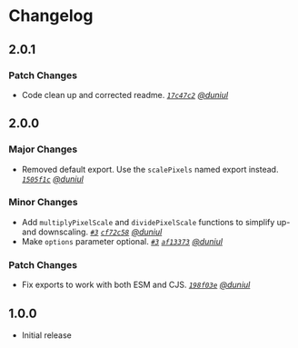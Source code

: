 # Changelog

## 2.0.1

### Patch Changes

- Code clean up and corrected readme. _[`17c47c2`](https://github.com/duniul/pixel-scale/commit/17c47c2e90cf8a7f4bc89dbe1446d13544c2e71d) [@duniul](https://github.com/duniul)_

## 2.0.0

### Major Changes

- Removed default export. Use the `scalePixels` named export instead. _[`1505f1c`](https://github.com/duniul/pixel-scale/commit/1505f1cb90f497eb450d543b496ea1d4d916aeac) [@duniul](https://github.com/duniul)_

### Minor Changes

- Add `multiplyPixelScale` and `dividePixelScale` functions to simplify up- and downscaling. _[`#3`](https://github.com/duniul/pixel-scale/pull/3) [`cf72c58`](https://github.com/duniul/pixel-scale/commit/cf72c581ed91cc419c3fc181b319c3afaec847ad) [@duniul](https://github.com/duniul)_
- Make `options` parameter optional. _[`#3`](https://github.com/duniul/pixel-scale/pull/3) [`af13373`](https://github.com/duniul/pixel-scale/commit/af133739744c1addb701bc4dc48a19037a15c8d8) [@duniul](https://github.com/duniul)_

### Patch Changes

- Fix exports to work with both ESM and CJS. _[`198f03e`](https://github.com/duniul/pixel-scale/commit/198f03e232ca73a808f6243e56c3fc51edcfc7dd) [@duniul](https://github.com/duniul)_

## 1.0.0

- Initial release
